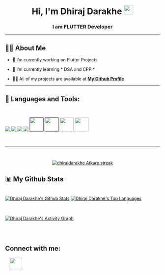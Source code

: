 <!-- <a href="#"><img width="100%" height="auto" src="" height="175px"/></a> -->

<h1 align="center">Hi, I'm Dhiraj Darakhe <img src="https://raw.githubusercontent.com/MartinHeinz/MartinHeinz/master/wave.gif" width="30px"></h1>
<h3 align="center">I am FLUTTER Developer</h3>

<hr>

## 🙋‍♂️ About Me

- 🔭 I’m currently working on Flutter Projects 

- 🌱 I’m currently learning * DSA and CPP *

- 👨‍💻 All of my projects are available at **[My Github Profile](https://github.com/dhirajdarakhe)**
<hr>

## 🚀 Languages and Tools:
<br>

<p align="left"> 
    <a href="https://www.java.com" target="_blank"> <img src="https://img.icons8.com/color/48/000000/java-coffee-cup-logo.png"/> </a>
    <a href="https://www.w3.org/html/" target="_blank"> <img src="https://img.icons8.com/color/48/000000/html-5.png"/> </a> 
    <a href="https://www.w3schools.com/css/" target="_blank"> <img src="https://img.icons8.com/color/48/000000/css3.png"/> </a>  
    <a href="https://www.python.org" target="_blank"> <img src="https://img.icons8.com/color/48/000000/python.png"/> </a>
    <a href="" target="_blank"> <img src="https://img.icons8.com/color/48/000000/c-plus-plus-logo.png" width="45" height="45"/> </a> 
    <a href="" target="_blank"><img src="https://img.icons8.com/color/48/000000/c-programming.png" width="45" height="45"/> </a>  
    <a href="https://flutter.dev/" target="_blank"><img src="https://img.icons8.com/color/48/000000/flutter.png" width="45" height="45"/> </a> 
    <a href="https://www.dartpad.dev/?null_safety=true" target="_blank"><img src="https://img.icons8.com/color/48/000000/dart.png" width="45" height="45"/> </a>

</p>


<br/>
<hr>
<br>
<p align="center">
    <a href="https://github.com/dhirajdarakhe/github-readme-streak-stats">
        <img title="🔥 Get streak stats for your profile at git.io/streak-stats" alt="dhirajdarakhe Atkare streak" src="https://github-readme-streak-stats.herokuapp.com/?user=dhirajdarakhe&theme=black-ice&hide_border=true&stroke=0000&background=060A0CD0"/>
    </a>
</p>

## 📊 My Github Stats

  <br/>
     <a href="https://github.com/dhirajdarakhe/github-readme-stats"><img alt="Dhiraj Darakhe's Github Stats" src="https://github-readme-stats.vercel.app/api?username=dhirajdarakhe&show_icons=true&count_private=true&theme=react&hide_border=true&bg_color=0D1117" /></a>
  <a href="https://github.com/dhirajdarakhe/github-readme-stats"><img alt="Dhiraj Darakhe's Top Languages" src="https://github-readme-stats.vercel.app/api/top-langs/?username=dhirajdarakhe&langs_count=8&count_private=true&layout=compact&theme=react&hide_border=true&bg_color=0D1117" /></a>
  <br/>



<br/>
<br/>

<a href="https://github.com/dhirajdarakhe/github-readme-activity-graph"><img alt="Dhiraj Darakhe's Activity Graph" src="https://activity-graph.herokuapp.com/graph?username=dhirajdarakhe&bg_color=0D1117&color=5BCDEC&line=5BCDEC&point=FFFFFF&hide_border=true" /></a>

<br/>
<br/>

## Connect with me:
<a href = "https://www.linkedin.com/in/dhiraj-darakhe-751201215"><img src="https://cdn-icons-png.flaticon.com/512/124/124011.png" hspace="15" width="40" height="40"/></a>


</p>
